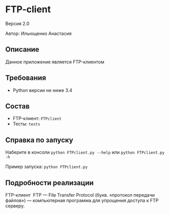# FTP-client
Версия 2.0

Автор: Ильющенко Анастасия


## Описание
Данное приложение является FTP-клиентом


## Требования
* Python версии не ниже 3.4


## Состав
* FTP-клиент: `FTPclient`
* Тесты: `tests`


## Справка по запуску
Наберите в консоли `python FTPclient.py --help` или `python FTPclient.py -h`

Пример запуска: `python FTPclient.py`


## Подробности реализации
FTP-клиент 
FTP — File Transfer Protocol (букв. «протокол передачи файлов») —
компьютерная программа для упрощения доступа к FTP серверу.
